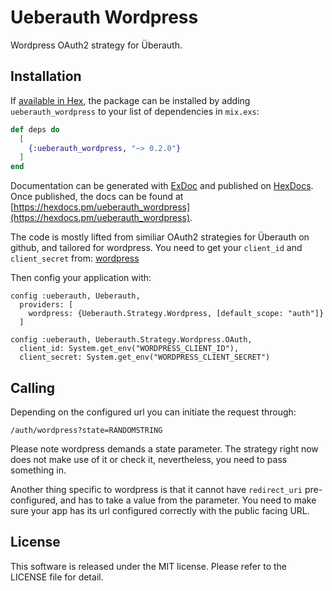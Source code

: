 # Ueberauth Wordpress

Wordpress OAuth2 strategy for Überauth.

## Installation

If [available in Hex](https://hex.pm/docs/publish), the package can be installed
by adding `ueberauth_wordpress` to your list of dependencies in `mix.exs`:

```elixir
def deps do
  [
    {:ueberauth_wordpress, "~> 0.2.0"}
  ]
end
```

Documentation can be generated with [ExDoc](https://github.com/elixir-lang/ex_doc)
and published on [HexDocs](https://hexdocs.pm). Once published, the docs can
be found at [https://hexdocs.pm/ueberauth_wordpress](https://hexdocs.pm/ueberauth_wordpress).

The code is mostly lifted from similiar OAuth2 strategies for Überauth on github, and tailored for wordpress. You need to get your `client_id` and `client_secret` from: [wordpress](https://developer.wordpress.com/)

Then config your application with:

```slixir
config :ueberauth, Ueberauth,
  providers: [
    wordpress: {Ueberauth.Strategy.Wordpress, [default_scope: "auth"]}
  ]
  
config :ueberauth, Ueberauth.Strategy.Wordpress.OAuth,
  client_id: System.get_env("WORDPRESS_CLIENT_ID"),
  client_secret: System.get_env("WORDPRESS_CLIENT_SECRET")
```

## Calling

Depending on the configured url you can initiate the request through:

    /auth/wordpress?state=RANDOMSTRING

Please note wordpress demands a state parameter. The strategy right now does not make use of it or check it, nevertheless, you need to pass something in.

Another thing specific to wordpress is that it cannot have `redirect_uri` pre-configured, and has to take a value from the parameter. You need to make sure your app has its url configured correctly with the public facing URL. 

## License

This software is released under the MIT license. Please refer to the LICENSE file for detail.


